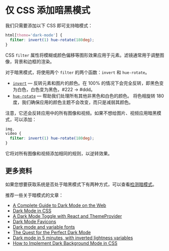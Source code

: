 # 仅 CSS 添加暗黑模式

我们只需要添加以下 CSS 即可支持暗模式：

```css
html[theme='dark-mode'] {
  filter: invert(1) hue-rotate(180deg);
}
```

CSS `filter` 属性将模糊或颜色偏移等图形效果应用于元素。滤镜通常用于调整图像，背景和边框的渲染。

对于暗黑模式，将使用两个 `filter` 的两个函数：`invert` 和 `hue-rotate`。

- [`invert`](https://developer.mozilla.org/en-US/docs/Web/CSS/filter-function/invert) — 反转元素和图片的颜色。在 100% 的情况下会完全反转，即黑色变为白色，白色变为黑色，#222 -> #ddd。
- [`hue-rotate`](https://developer.mozilla.org/en-US/docs/Web/CSS/filter-function/hue-rotate) — 帮助我们处理所有其他非黑色和白色的颜色。 将色相旋转 180 度，我们确保应用的颜色主题不会改变，而只是减弱其颜色。

注意，它还会反转应用中的所有图像和视频。如果不想给图片、视频应用暗黑模式，可以添加：

```css
img,
video {
  filter: invert(1) hue-rotate(180deg);
}
```

它将对所有图像和视频添加相同的规则，以逆转效果。

## 更多资料

如果您想要获取系统是否处于暗黑模式下有两种方式，可以查看[检测暗模式](https://github.com/lio-zero/blog/blob/master/JavaScript/%E6%A3%80%E6%B5%8B%E6%9A%97%E6%A8%A1%E5%BC%8F.md)。

推荐一些关于暗模式的文章：

- [A Complete Guide to Dark Mode on the Web](https://css-tricks.com/a-complete-guide-to-dark-mode-on-the-web/)
- [Dark Mode in CSS](https://css-tricks.com/dark-modes-with-css/)
- [A Dark Mode Toggle with React and ThemeProvider](https://css-tricks.com/a-dark-mode-toggle-with-react-and-themeprovider/)
- [Dark Mode Favicons](https://css-tricks.com/dark-mode-favicons/)
- [Dark mode and variable fonts](https://css-tricks.com/dark-mode-and-variable-fonts/)
- [The Quest for the Perfect Dark Mode](https://www.joshwcomeau.com/react/dark-mode/)
- [Dark mode in 5 minutes, with inverted lightness variables](https://lea.verou.me/2021/03/inverted-lightness-variables/)
- [How to Implement Dark Background Mode in CSS](https://codehandbook.org/implement-dark-background-mode-css/)
